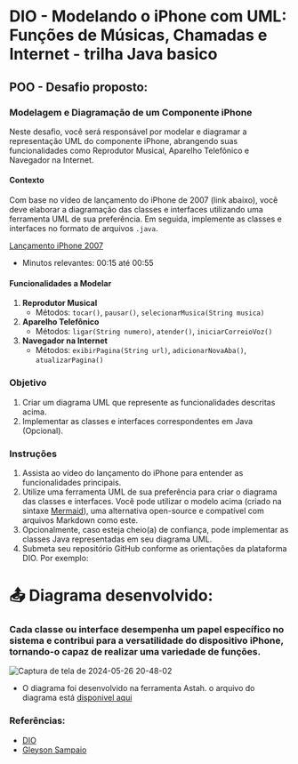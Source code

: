 # DIO - Modelando o iPhone com UML: Funções de Músicas, Chamadas e Internet - trilha Java basico

## POO - Desafio proposto:

### Modelagem e Diagramação de um Componente iPhone

Neste desafio, você será responsável por modelar e diagramar a representação UML do componente iPhone, abrangendo suas funcionalidades como Reprodutor Musical, Aparelho Telefônico e Navegador na Internet.

#### Contexto
Com base no vídeo de lançamento do iPhone de 2007 (link abaixo), você deve elaborar a diagramação das classes e interfaces utilizando uma ferramenta UML de sua preferência. Em seguida, implemente as classes e interfaces no formato de arquivos `.java`.

[Lançamento iPhone 2007](https://www.youtube.com/watch?v=9ou608QQRq8)
- Minutos relevantes: 00:15 até 00:55

#### Funcionalidades a Modelar
1. **Reprodutor Musical**
   - Métodos: `tocar()`, `pausar()`, `selecionarMusica(String musica)`
2. **Aparelho Telefônico**
   - Métodos: `ligar(String numero)`, `atender()`, `iniciarCorreioVoz()`
3. **Navegador na Internet**
   - Métodos: `exibirPagina(String url)`, `adicionarNovaAba()`, `atualizarPagina()`

### Objetivo
1. Criar um diagrama UML que represente as funcionalidades descritas acima.
2. Implementar as classes e interfaces correspondentes em Java (Opcional).

### Instruções
1. Assista ao vídeo do lançamento do iPhone para entender as funcionalidades principais.
2. Utilize uma ferramenta UML de sua preferência para criar o diagrama das classes e interfaces. Você pode utilizar o modelo acima (criado na sintaxe [Mermaid](https://mermaid.js.org/)), uma alternativa open-source e compatível com arquivos Markdown como este.
3. Opcionalmente, caso esteja cheio(a) de confiança, pode implementar as classes Java representadas em seu diagrama UML.
4. Submeta seu repositório GitHub conforme as orientações da plataforma DIO. Por exemplo:

# 📤 Diagrama desenvolvido: 
### Cada classe ou interface desempenha um papel específico no sistema e contribui para a versatilidade do dispositivo iPhone, tornando-o capaz de realizar uma variedade de funções.

![Captura de tela de 2024-05-26 20-48-02](https://github.com/jonathanspereira/dio-desafio-java-modelagem-uml-iphone/assets/135556100/5915cc17-8861-46c9-afd2-d257a59995d1)

- O diagrama foi desenvolvido na ferramenta Astah. o arquivo do diagrama está [disponivel aqui](https://github.com/jonathanspereira/dio-desafio-java-modelagem-uml-iphone/tree/main/uml)


### Referências:
- [DIO](https://github.com/digitalinnovationone)
- [Gleyson Sampaio](https://github.com/glysns)

